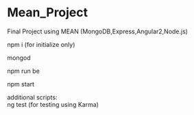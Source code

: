 # Mean_Project
Final Project using MEAN (MongoDB,Express,Angular2,Node.js)

npm i (for initialize only)

mongod

npm run be

npm start

additional scripts:       
ng test (for testing using Karma)
